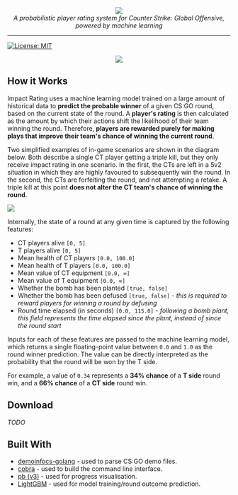 <p align="center">
  <img src="https://i.imgur.com/78yK1sr.png" />
  <br>
  <i>A probabilistic player rating system for Counter Strike: Global Offensive, powered by machine learning</i>
</p>

---

[![License: MIT](https://img.shields.io/badge/License-MIT-blue.svg)](LICENSE)

<p align="center">
  <img src="https://i.imgur.com/EBbyDLv.png" />
</p>

## How it Works

Impact Rating uses a machine learning model trained on a large amount of historical data to **predict the probable winner** of a given CS:GO round, based on the current state of the round. A **player's rating** is then calculated as the amount by which their actions shift the likelihood of their team winning the round. Therefore, **players are rewarded purely for making plays that improve their team's chance of winning the current round**.

Two simplified examples of in-game scenarios are shown in the diagram below. Both describe a single CT player getting a triple kill, but they only receive impact rating in one scenario. In the first, the CTs are left in a 5v2 situation in which they are highly favoured to subsequently win the round. In the second, the CTs are forfeiting the round, and not attempting a retake. A triple kill at this point **does not alter the CT team's chance of winning the round**.

![](https://i.imgur.com/ZfJVFWA.png)

Internally, the state of a round at any given time is captured by the following features:

- CT players alive `[0, 5]`
- T players alive `[0, 5]`
- Mean health of CT players `[0.0, 100.0]`
- Mean health of T players `[0.0, 100.0]`
- Mean value of CT equipment `[0.0, ∞]`
- Mean value of T equipment `[0.0, ∞]`
- Whether the bomb has been planted `[true, false]`
- Whether the bomb has been defused `[true, false]` - *this is required to reward players for winning a round by defusing*
- Round time elapsed (in seconds) `[0.0, 115.0]` - *following a bomb plant, this field represents the time elapsed since the plant, instead of since the round start*

Inputs for each of these features are passed to the machine learning model, which returns a single floating-point value between `0.0` and `1.0` as the round winner prediction. The value can be directly interpreted as the probability that the round will be won by the T side. 

For example, a value of `0.34` represents a **34% chance** of a **T side** round win, and a **66% chance** of a **CT side** round win.

## Download

*TODO*

## Built With

- [demoinfocs-golang](https://github.com/markus-wa/demoinfocs-golang) - used to parse CS:GO demo files.
- [cobra](github.com/spf13/cobra) - used to build the command line interface.
- [pb (v3)](github.com/cheggaaa/pb/v3) - used for progress visualisation.
- [LightGBM](https://lightgbm.readthedocs.io/en/latest/) - used for model training/round outcome prediction.